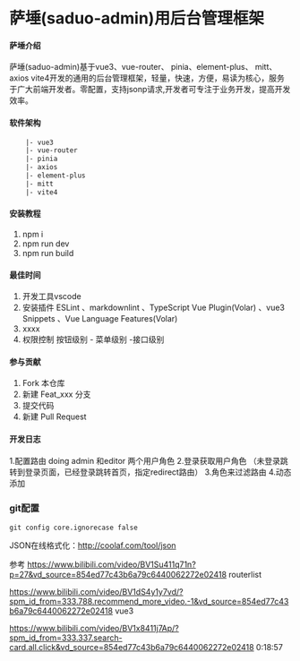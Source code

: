 # 萨埵(saduo-admin)用后台管理框架

#### 萨埵介绍

萨埵(saduo-admin)基于vue3、vue-router、 pinia、element-plus、 mitt、 axios vite4开发的通用的后台管理框架，轻量，快速，方便，易读为核心，服务于广大前端开发者。零配置，支持jsonp请求,开发者可专注于业务开发，提高开发效率。

#### 软件架构

```html
    |- vue3
    |- vue-router
    |- pinia
    |- axios
    |- element-plus
    |- mitt
    |- vite4
```

#### 安装教程

1. npm i
2. npm run dev
3. npm run build

#### 最佳时间

1. 开发工具vscode
2. 安装插件 ESLint 、markdownlint 、TypeScript Vue Plugin(Volar) 、vue3 Snippets 、Vue Language Features(Volar)
3. xxxx
4. 权限控制 按钮级别 - 菜单级别  -接口级别

#### 参与贡献

1. Fork 本仓库
2. 新建 Feat_xxx 分支
3. 提交代码
4. 新建 Pull Request

#### 开发日志

1.配置路由 doing admin 和editor 两个用户角色
2.登录获取用户角色 （未登录跳转到登录页面，已经登录跳转首页，指定redirect路由）
3.角色来过滤路由
4.动态添加

### git配置

```
git config core.ignorecase false
```

JSON在线格式化：http://coolaf.com/tool/json

参考 <https://www.bilibili.com/video/BV1Su411q71n?p=27&vd_source=854ed77c43b6a79c6440062272e02418> routerlist

<https://www.bilibili.com/video/BV1dS4y1y7vd/?spm_id_from=333.788.recommend_more_video.-1&vd_source=854ed77c43b6a79c6440062272e02418> vue3

<https://www.bilibili.com/video/BV1x8411j7Ap/?spm_id_from=333.337.search-card.all.click&vd_source=854ed77c43b6a79c6440062272e02418>
0:18:57
